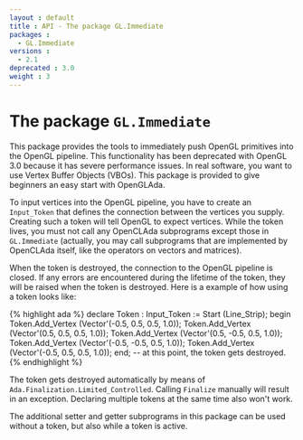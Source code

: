 ```yaml
---
layout : default
title : API - The package GL.Immediate
packages :
  - GL.Immediate
versions :
  - 2.1
deprecated : 3.0
weight : 3
---
```


# The package `GL.Immediate`

This package provides the tools to immediately push OpenGL primitives into the OpenGL
pipeline. This functionality has been deprecated with OpenGL 3.0 because it has severe
performance issues. In real software, you want to use Vertex Buffer Objects (VBOs). This
package is provided to give beginners an easy start with OpenGLAda.

To input vertices into the OpenGL pipeline, you have to create an `Input_Token` that
defines the connection between the vertices you supply. Creating such a token will tell
OpenGL to expect vertices. While the token lives, you must not call any OpenCLAda
subprograms except those in `GL.Immediate` (actually, you may call subprograms that are
implemented by OpenCLAda itself, like the operators on vectors and matrices).

When the token is destroyed, the connection to the OpenGL pipeline is closed. If any
errors are encountered during the lifetime of the token, they will be raised when the
token is destroyed. Here is a example of how using a token looks like:

{% highlight ada %}
declare
   Token : Input_Token := Start (Line_Strip);
begin
   Token.Add_Vertex (Vector'(-0.5, 0.5, 0.5, 1.0));
   Token.Add_Vertex (Vector'(0.5, 0.5, 0.5, 1.0));
   Token.Add_Vertex (Vector'(0.5, -0.5, 0.5, 1.0));
   Token.Add_Vertex (Vector'(-0.5, -0.5, 0.5, 1.0));
   Token.Add_Vertex (Vector'(-0.5, 0.5, 0.5, 1.0));
end; -- at this point, the token gets destroyed.
{% endhighlight %}

The token gets destroyed automatically by means of `Ada.Finalization.Limited_Controlled`.
Calling `Finalize` manually will result in an exception. Declaring multiple tokens at the
same time also won't work.

The additional setter and getter subprograms in this package can be used without a token,
but also while a token is active.